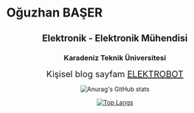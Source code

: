 # Oğuzhan BAŞER

<div align="center">

## Elektronik - Elektronik Mühendisi

### Karadeniz Teknik Üniversitesi


<span style="font-size:20px;">Kişisel blog sayfam
<a href="http://www.elektrobot.net" target="_blank">ELEKTROBOT</a></span>

![Anurag's GitHub stats](https://github-readme-stats.zohan.tech/api?username=oguzhanbaser&show_icons=true&theme=onedark)

[![Top Langs](https://github-readme-stats.zohan.tech/api/top-langs/?username=oguzhanbaser&layout=compact)](https://github.com/oguzhanbaser/github-readme-stats)

</div>
